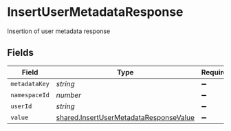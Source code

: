 # InsertUserMetadataResponse

Insertion of user metadata response


## Fields

| Field                                                                                                   | Type                                                                                                    | Required                                                                                                | Description                                                                                             |
| ------------------------------------------------------------------------------------------------------- | ------------------------------------------------------------------------------------------------------- | ------------------------------------------------------------------------------------------------------- | ------------------------------------------------------------------------------------------------------- |
| `metadataKey`                                                                                           | *string*                                                                                                | :heavy_minus_sign:                                                                                      | N/A                                                                                                     |
| `namespaceId`                                                                                           | *number*                                                                                                | :heavy_minus_sign:                                                                                      | N/A                                                                                                     |
| `userId`                                                                                                | *string*                                                                                                | :heavy_minus_sign:                                                                                      | N/A                                                                                                     |
| `value`                                                                                                 | [shared.InsertUserMetadataResponseValue](../../../sdk/models/shared/insertusermetadataresponsevalue.md) | :heavy_minus_sign:                                                                                      | N/A                                                                                                     |